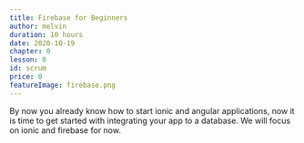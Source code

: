 ```yaml
---
title: Firebase for Beginners
author: melvin
duration: 10 hours
date: 2020-10-19
chapter: 0
lesson: 0
id: scrum
price: 0
featureImage: firebase.png
---
```


By now you already know how to start ionic and angular applications, now it is time to get started with integrating your app to a database.  We will focus on ionic and firebase for now.
